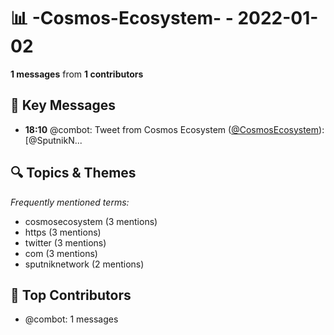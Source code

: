 # 📊 -Cosmos-Ecosystem- - 2022-01-02
**1 messages** from **1 contributors**

## 💬 Key Messages
- **18:10** @combot: Tweet from Cosmos Ecosystem ([@CosmosEcosystem](https://twitter.com/CosmosEcosystem)):
[@SputnikN...

## 🔍 Topics & Themes
*Frequently mentioned terms:*
- cosmosecosystem (3 mentions)
- https (3 mentions)
- twitter (3 mentions)
- com (3 mentions)
- sputniknetwork (2 mentions)

## 👥 Top Contributors
- @combot: 1 messages